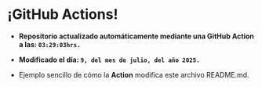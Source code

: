 # ¡GitHub Actions!
* **Repositorio actualizado automáticamente mediante una GitHub Action a las: `03:29:03hrs.`**
* **Modificado el día: `9, del mes de julio, del año 2025.`**

* Ejemplo sencillo de cómo la **Action** modifica este archivo README.md.
